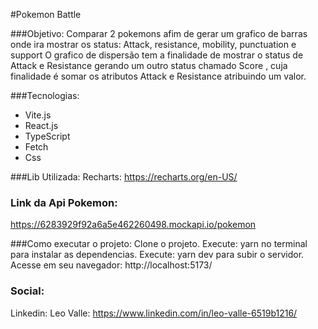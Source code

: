 #Pokemon Battle

###Objetivo:
Comparar 2 pokemons afim de gerar um grafico de barras onde ira mostrar os status: Attack, resistance, mobility, punctuation e support
O grafico de dispersão tem a finalidade de mostrar o status de Attack e Resistance gerando um outro status chamado Score , cuja  finalidade é somar os  atributos Attack e Resistance atribuindo um valor.

###Tecnologias:
- Vite.js
- React.js
- TypeScript
- Fetch
- Css

###Lib Utilizada:
Recharts: https://recharts.org/en-US/ 

### Link da Api Pokemon: 
https://6283929f92a6a5e462260498.mockapi.io/pokemon

###Como executar o projeto:
	 Clone o projeto.
	 Execute: yarn no terminal para instalar as dependencias.
	 Execute: yarn dev para subir o servidor.
	 Acesse  em seu navegador: http://localhost:5173/


### Social:
Linkedin:
Leo Valle: https://www.linkedin.com/in/leo-valle-6519b1216/
